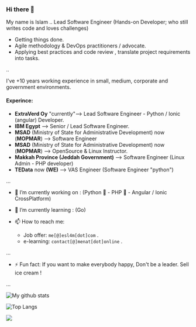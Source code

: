 ### Hi there 👋

My name is Islam .. Lead Software Engineer (Hands-on Developer; who still writes code and loves challenges)
- Getting things done.
- Agile methodology & DevOps practitioners / advocate.
- Applying best practices and code review , translate project requirements into tasks.

..

I've +10 years working experience in small, medium, corporate and government environments.

#### Experince:
- **ExtraVerd Oy** "currently"--> Lead Software Engineer - Python / Ionic (angular) Developer.
- **IBM Egypt** --> Senior / Lead Software Engineer.
- **MSAD** (Ministry of State for Administrative Development) now (**MOPMAR**) --> Software Engineer
- **MSAD** (Ministry of State for Administrative Development) now (**MOPMAR**) --> OpenSource & Linux Instructor.
- **Makkah Province (Jeddah Government)** --> Software Engineer (Linux Admin - PHP developer)
- **TEData** now **(WE)** --> VAS Engineer (Software Engineer "python")

...


- 🔭 I’m currently working on : (Python 🐍 - PHP 🐘 - Angular / Ionic CrossPlatform)

- 🌱 I’m currently learning : (Go)

- 📫 How to reach me:
  - Job offer: `me[@]esl4m[dot]com` .
  - e-learning: `contact[@]menat[dot]online` . 

...

- ⚡ Fun fact: If you want to make everybody happy, Don't be a leader. Sell ice cream !

<!--
**esl4m/esl4m** is a ✨ _special_ ✨ repository because its `README.md` (this file) appears on your GitHub profile.

Here are some ideas to get you started:

- 🔭 I’m currently working on ...
- 🌱 I’m currently learning ...
- 👯 I’m looking to collaborate on ...
- 🤔 I’m looking for help with ...
- 💬 Ask me about ...
- 📫 How to reach me: ...
- 😄 Pronouns: ...
- ⚡ Fun fact: If you want to make everybody happy, Don't be a leader. Sell ice cream !
-->

...


![My github stats](https://github-readme-stats.vercel.app/api?username=esl4m&show_icons=true&theme=dark)


![Top Langs](https://github-readme-stats.vercel.app/api/top-langs/?username=esl4m&layout=compact&theme=dark)



[<img src="https://img.shields.io/badge/linkedin-%230077B5.svg?&logo=linkedin&style=for-the-badge&logoColor=white"/>](https://www.linkedin.com/in/esl4m)

